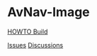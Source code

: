 # AvNav-Image

[HOWTO Build](./doc/howto-build.md)

[Issues](https://github.com/free-x/AvNav-Image/issues)
[Discussions](https://github.com/free-x/AvNav-Image/discussions)
